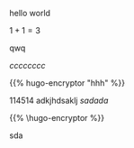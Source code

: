 
hello world

$1+1=3$

<!--more-->

qwq

$cccccccc$


{{% hugo-encryptor "hhh" %}}

$114514$
adkjhdsaklj
$sadada$

{{% \hugo-encryptor  %}}

sda
